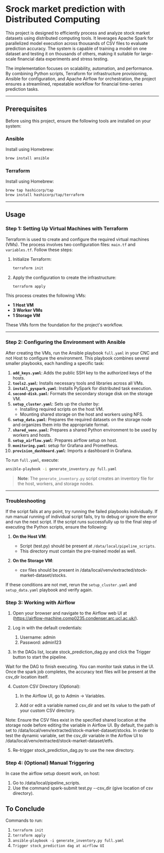# Srock market prediction with Distributed Computing

This project is designed to efficiently process and analyze stock market datasets using distributed computing tools. It leverages Apache Spark for parallelized model execution across thousands of CSV files to evaluate prediction accuracy. The system is capable of training a model on one dataset and testing it on thousands of others, making it suitable for large-scale financial data experiments and stress testing.

The implementation focuses on scalability, automation, and performance. By combining Python scripts, Terraform for infrastructure provisioning, Ansible for configuration, and Apache Airflow for orchestration, the project ensures a streamlined, repeatable workflow for financial time-series prediction tasks.

---

## Prerequisites

Before using this project, ensure the following tools are installed on your system:

### Ansible
Install using Homebrew:
```bash
brew install ansible
```

### Terraform
Install using Homebrew:
```bash
brew tap hashicorp/tap
brew install hashicorp/tap/terraform
```

---

## Usage

### Step 1: Setting Up Virtual Machines with Terraform

Terraform is used to create and configure the required virtual machines (VMs). The process involves two configuration files: `main.tf` and `variables.tf`. Follow these steps:

1. Initialize Terraform:
   ```bash
   terraform init
   ```

2. Apply the configuration to create the infrastructure:
   ```bash
   terraform apply
   ```

This process creates the following VMs:
- **1 Host VM**
- **3 Worker VMs**
- **1 Storage VM**

These VMs form the foundation for the project's workflow.

---

### Step 2: Configuring the Environment with Ansible

After creating the VMs, run the Ansible playbook `full.yaml` in your CNC and not Host to configure the environment. This playbook combines several smaller playbooks, each handling a specific task:

1. **`add_keys.yaml`**: Adds the public SSH key to the authorized keys of the hosts.
2. **`tools2.yaml`**: Installs necessary tools and libraries across all VMs.
3. **`install_pyspark.yaml`**: Installs PySpark for distributed task execution.
4. **`second-disk.yaml`**: Formats the secondary storage disk on the storage VM.
5. **`setup_cluster.yaml`**: Sets up the cluster by:
   - Installing required scripts on the host VM.
   - Mounting shared storage on the host and workers using NFS.
6. **`setup_data.yaml`**: Prepares the required datasets on the storage node and organizes them into the appropriate format.
7. **`shared_venv.yaml`**: Prepares a shared Python environment to be used by workers and hosts.
8. **`setup_airflow.yaml`**: Prepares airflow setup on host.
9. **`monitoring.yaml`**: setup for Grafana and Prometheus.
8. **`provision_dashboard.yaml`**: Imports a dashboard in Grafana.


To run `full.yaml`, execute:
```bash
ansible-playbook -i generate_inventory.py full.yaml
```

> **Note**: The `generate_inventory.py` script creates an inventory file for the host, workers, and storage nodes.

---

### Troubleshooting

If the script fails at any point, try running the failed playbooks individually. If run manual running of individual script fails, try to debug or ignore the error and run the next script. If the script runs successfully up to the final step of executing the Python scripts, ensure the following:

1. **On the Host VM**:
   - Script (test.py) should be present at `/data/local/pipeline_scripts`.
   - This directory must contain the pre-trained model as well.

2. **On the Storage VM**:
   - csv files should be present in /data/local/venv/extracted/stock-market-dataset/stocks.

If these conditions are not met, rerun the `setup_cluster.yaml` and `setup_data.yaml`  playbook and verify again.


### Step 3: Working with Airflow
1. Open your browser and navigate to the Airflow web UI at (https://airflow-machine.comp0235.condenser.arc.ucl.ac.uk/).

2. Log in with the default credentials:
   1. Username: admin
   2. Password: admin123

3. In the DAGs list, locate stock_prediction_dag.py and click the Trigger button to start the pipeline.

Wait for the DAG to finish executing. You can monitor task status in the UI.
Once the spark job completes, the accuracy text files will be present at the csv_dir location itself. 

4. Custom CSV Directory (Optional):

   1. In the Airflow UI, go to Admin → Variables.

   2. Add or edit a variable named csv_dir and set its value to the path of your custom CSV directory.

Note: Ensure the CSV files exist in the specified shared location at the storage node before editing the variable in Airflow UI.
By default, the path is set to /data/local/venv/extracted/stock-market-dataset/stocks. In order to test the dynamic variable, set the csv_dir variable in the Airflow UI to
/data/local/venv/extracted/stock-market-dataset/etfs.

5. Re-trigger stock_prediction_dag.py to use the new directory.



### Step 4: (Optional) Manual Triggering 
In case the airflow setup doesnt work, on host:
1. Go to /data/local/pipeline_scripts.
2. Use the command spark-submit test.py --csv_dir (give location of csv directory).




## To Conclude

Commands to run:
1. `terraform init`
2. `terraform apply`
3. `ansible-playbook -i generate_inventory.py full.yaml`
4. `Trigger stock_prediction dag at airflow UI`

